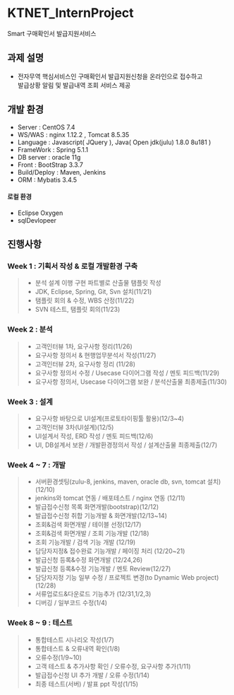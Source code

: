 # KTNET_InternProject

Smart 구매확인서 발급지원서비스

과제 설명
---------

-	전자무역 핵심서비스인 구매확인서 발급지원신청을 온라인으로 접수하고 <br>
발급상황 알림 및 발급내역 조회 서비스 제공 

개발 환경
---------

-	Server : CentOS 7.4
-	WS/WAS : nginx 1.12.2 , Tomcat 8.5.35
-	Language : Javascript( JQuery ), Java( Open jdk(julu) 1.8.0 8u181 )
-	FrameWork : Spring 5.1.1
-	DB server : oracle 11g
-	Front : BootStrap 3.3.7
-	Build/Deploy : Maven, Jenkins
-	ORM : Mybatis 3.4.5

#### 로컬 환경

-	Eclipse Oxygen
-	sqlDevlopeer

진행사항
--------

### Week 1 : 기획서 작성 & 로컬 개발환경 구축

> -	분석 설계 이행 구현 파트별로 산출물 탬플릿 작성
> -	JDK, Eclipse, Spring, Git, Svn 설치(11/21)
> - 탬플릿 회의 & 수정, WBS 산정(11/22)
> - SVN 테스트, 탬플릿 회의(11/23)

### Week 2 : 분석

> - 고객인터뷰 1차, 요구사항 정리(11/26)
> - 요구사항 정의서 & 현행업무분석서 작성(11/27)
> - 고객인터뷰 2차, 요구사항 정리 (11/28)
> - 요구사항 정의서 수정 / Usecase 다이어그램 작성 / 멘토 피드백(11/29)
> - 요구사항 정의서, Usecase 다이어그램 보완 / 분석산출물 최종제출(11/30)

### Week 3 : 설계

> - 요구사항 바탕으로 UI설계(프로토타이핑툴 활용)(12/3~4)
> - 고객인터뷰 3차(UI설계)(12/5)
> - UI설계서 작성, ERD 작성 / 멘토 피드백(12/6)
> - UI, DB설계서 보완 / 개발환경정의서 작성 / 설계산출물 최종제출(12/7)

### Week 4 ~ 7 : 개발

> - 서버환경셋팅(zulu-8, jenkins, maven, oracle db, svn, tomcat 설치)(12/10)
> - jenkins와 tomcat 연동 / 배포테스트 / nginx 연동 (12/11)
> - 발급접수신청 목록 화면개발(bootstrap)(12/12)
> - 발급접수신청 취합 기능개발 & 화면개발(12/13~14)
> - 조회&검색 화면개발 / 테이블 선정(12/17)
> - 조회&검색 화면개발 / 조회 기능개발 (12/18)
> - 조회 기능개발 / 검색 기능 개발  (12/19)
> - 담당자지정& 접수완료 기능개발 / 페이징 처리 (12/20~21)
> - 발급신청 등록&수정 화면개발 (12/24,26)
> - 발급신청 등록&수정 기능개발 / 멘토 Review(12/27)
> - 담당자지정 기능 일부 수정 / 프로젝트 변경(to Dynamic Web project) (12/28)
> - 서류업로드&다운로드 기능추가 (12/31,1/2,3)
> - 디버깅 / 일부코드 수정(1/4)

### Week 8 ~ 9 : 테스트

> - 통합테스트 시나리오 작성(1/7)
> - 통합테스트 & 오류내역 확인(1/8)
> - 오류수정(1/9~10)
> - 고객 테스트 & 추가사항 확인 / 오류수정, 요구사항 추가(1/11)
> - 발급접수신청 UI 추가 개발 / 오류 수정(1/14)
> - 최종 테스트(서버) / 발표 ppt 작성(1/15)
